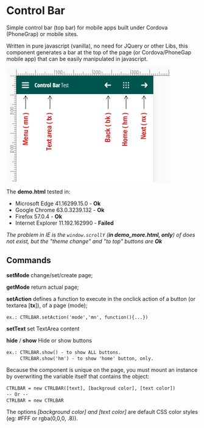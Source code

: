 # Control Bar
Simple control bar (top bar) for mobile apps built under Cordova (PhoneGrap) or mobile sites. 

Written in pure javascript (vanilla), no need for JQuery or other Libs, this component generates a bar at the top of the page (or Cordova/PhoneGap mobile app) that can be easily manipulated in javascript.

![Screenshot](https://github.com/pedra/control-bar/blob/master/sqm.png?raw=true)

The **demo.html** tested in:

* Microsoft Edge 41.16299.15.0 - <b>Ok</b>
* Google Chrome 63.0.3239.132 - <b>Ok</b>
* Firefox 57.0.4 - <b>Ok</b>
* Internet Explorer 11.192.162990 - <b>Failed</b> 
        
_The problem in IE is the ```window.scrollY``` (**in demo_more.html, only**) of does not exist, but the "theme change" and "to top" buttons are **Ok**_

## Commands
**setMode** change/set/create page;

**getMode** return actual page;

**setAction** defines a function to execute in the onclick action of a button (or textarea [**tx**]), of a page (mode);

    ex.: CTRLBAR.setAction('mode','mn', function(){...})
    
**setText** set TextArea content

**hide** / **show** Hide or show buttons

    ex.: CTRLBAR.show() - to show ALL buttons.
         CTRLBAR.show('hm') - to show 'home' button, only. 

Because the component is unique on the page, you must mount an instance by overwriting the variable itself that contains the object:

```
CTRLBAR = new CTRLBAR([text], [backgroud color], [text color]) 
-- Or --
CTRLBAR = new CTRLBAR 
```

The options *[background color] and [text color]* are default CSS color styles (eg: #FFF or rgba(0,0,0, .8)).
